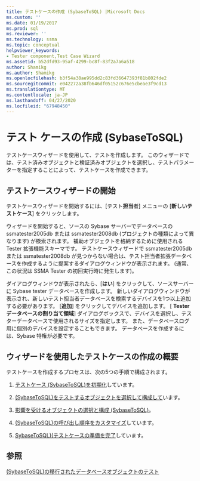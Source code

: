 ```yaml
---
title: テストケースの作成 (SybaseToSQL) |Microsoft Docs
ms.custom: ''
ms.date: 01/19/2017
ms.prod: sql
ms.reviewer: ''
ms.technology: ssma
ms.topic: conceptual
helpviewer_keywords:
- Tester component,Test Case Wizard
ms.assetid: b52dfd93-95af-4299-bc8f-83f2a7a6a518
author: Shamikg
ms.author: Shamikg
ms.openlocfilehash: b3f54a38ae995dd2c83fd36647393f81b802fde2
ms.sourcegitcommit: e042272a38fb646df05152c676e5cbeae3f9cd13
ms.translationtype: MT
ms.contentlocale: ja-JP
ms.lasthandoff: 04/27/2020
ms.locfileid: "67948450"
---
```

# <a name="creating-test-cases-sybasetosql"></a>テスト ケースの作成 (SybaseToSQL)
テストケースウィザードを使用して、テストを作成します。 このウィザードでは、テスト済みオブジェクトと検証済みオブジェクトを選択し、テストパラメーターを指定することによって、テストケースを作成できます。  
  
## <a name="starting-the-test-case-wizard"></a>テストケースウィザードの開始  
テストケースウィザードを開始するには、[テスト**担当**者] メニューの [**新しいテストケース**] をクリックします。  
  
ウィザードを開始すると、ソースの Sybase サーバーでデータベースの ssmatester2005db または ssmatester2008db (プロジェクトの種類によって異なります) が検索されます。 補助オブジェクトを格納するために使用される Tester 拡張機能スキーマです。 テストケースウィザードで ssmatester2005db または ssmatester2008db が見つからない場合は、テスト担当者拡張データベースを作成するように提案するダイアログウィンドウが表示されます。 (通常、この状況は SSMA Tester の初回実行時に発生します)。  
  
ダイアログウィンドウが表示されたら、[**はい**] をクリックして、ソースサーバーに Sybase tester データベースを作成します。 新しいダイアログウィンドウが表示され、新しいテスト担当者データベースを検索するデバイスを1つ以上追加する必要があります。 [**追加**] をクリックしてデバイスを追加します。 [ **Tester データベースの割り当て領域**] ダイアログボックスで、デバイスを選択し、テスターデータベースで使用されるサイズを指定します。 また、データベースログ用に個別のデバイスを設定することもできます。 データベースを作成するには、Sybase 特権が必要です。  
  
## <a name="overview-of-creating-test-cases-using-the-wizard"></a>ウィザードを使用したテストケースの作成の概要  
テストケースを作成するプロセスは、次の5つの手順で構成されます。  
  
1.  [テストケース &#40;SybaseToSQL&#41;を初期化](../../ssma/sybase/initializing-test-cases-sybasetosql.md)しています。  
  
2.  [&#40;SybaseToSQL&#41;をテストするオブジェクトを選択して構成して](../../ssma/sybase/selecting-and-configuring-objects-to-test-sybasetosql.md)います。  
  
3.  [影響を受けるオブジェクトの選択と構成 &#40;SybaseToSQL&#41;](../../ssma/sybase/selecting-and-configuring-affected-objects-sybasetosql.md)。  
  
4.  [&#40;SybaseToSQL&#41;の呼び出し順序をカスタマイズ](../../ssma/sybase/customizing-calls-order-sybasetosql.md)しています。  
  
5.  [SybaseToSQL&#41;&#40;テストケースの準備を完了](../../ssma/sybase/finishing-test-case-preparation-sybasetosql.md)しています。  
  
## <a name="see-also"></a>参照  
[&#40;SybaseToSQL&#41;の移行されたデータベースオブジェクトのテスト](../../ssma/sybase/testing-migrated-database-objects-sybasetosql.md)  
  
